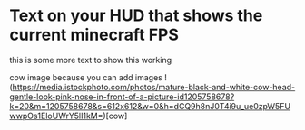 # Text on your HUD that shows the current minecraft FPS

this is some more text to show this working

cow image because you can add images
!(https://media.istockphoto.com/photos/mature-black-and-white-cow-head-gentle-look-pink-nose-in-front-of-a-picture-id1205758678?k=20&m=1205758678&s=612x612&w=0&h=dCQ9h8nJ0T4i9u_ue0zpW5FUwwpOs1EloUWrY5lI1kM=)[cow]